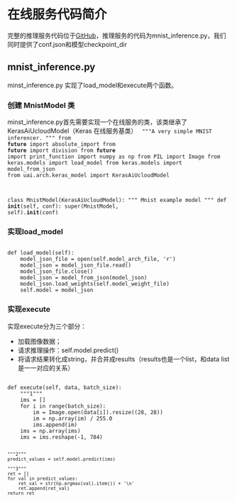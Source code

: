 

# 在线服务代码简介
完整的推理服务代码位于[GitHub](https://github.com/ucloud/uai-sdk/tree/master/examples/keras/inference/mnist)，推理服务的代码为mnist\_inference.py，我们同时提供了conf.json和模型checkpoint\_dir

## mnist_inference.py
 minst\_inference.py 实现了load\_model和execute两个函数。

### 创建 MnistModel 类
minst\_inference.py首先需要实现一个在线服务的类，该类继承了KerasAiUcloudModel（Keras 在线服务基类）
<code>
"""A very simple MNIST inferencer.
"""
from __future__ import absolute_import
from __future__ import division
from __future__ import print_function
import numpy as np
from PIL import Image
from keras.models import load_model
from keras.models import model_from_json
from uai.arch.keras_model import KerasAiUcloudModel

class MnistModel(KerasAiUcloudModel):
    """ Mnist example model
    """
    def __init__(self, conf):
        super(MnistModel, self).__init__(conf)
</code>

### 实现load_model
<code>
def load_model(self):
    model_json_file = open(self.model_arch_file, 'r')
    model_json = model_json_file.read()
    model_json_file.close()
    model_json = model_from_json(model_json)
    model_json.load_weights(self.model_weight_file)
    self.model = model_json
</code>

### 实现execute
实现execute分为三个部分：

  * 加载图像数据；
  * 请求推理操作：self.model.predict()
  * 将请求结果转化成string，并合并成results（results也是一个list，和data list是一一对应的关系）
<code>
def execute(self, data, batch_size):
    """1"""
    ims = []
    for i in range(batch_size):
        im = Image.open(data[i]).resize((28, 28))
        im = np.array(im) / 255.0
        ims.append(im)
    ims = np.array(ims)
    ims = ims.reshape(-1, 784)

    """2"""
    predict_values = self.model.predict(ims)

    """3"""
    ret = []
    for val in predict_values:
        ret_val = str(np.argmax(val).item()) + '\n'
        ret.append(ret_val)
    return ret
</code>